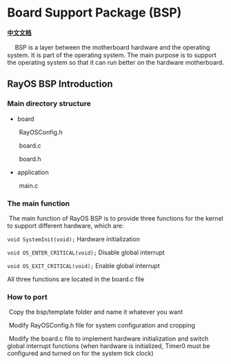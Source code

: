 # Board Support Package (BSP) #

**[中文文档](./README_zh.md)**

　  BSP is a layer between the motherboard hardware and the operating system. It is part of the operating system. The main purpose is to support the operating system so that it can run better on the hardware motherboard.

## RayOS BSP Introduction

### Main directory structure

- board

  ​	RayOSConfig.h

  ​	board.c

  ​	board.h

- application

  ​	main.c

### The main function

​	The main function of RayOS BSP is to provide three functions for the kernel to support different hardware, which are:

`void SystemInit(void);` Hardware initialization

`void OS_ENTER_CRITICAL(void);` Disable global interrupt

`void OS_EXIT_CRITICAL(void);` Enable global interrupt

All three functions are located in the board.c file

### How to port

​	Copy the bsp/template folder and name it whatever you want

​	Modify RayOSConfig.h file for system configuration and cropping

​	Modify the board.c file to implement hardware initialization and switch global interrupt functions (when hardware is initialized, Timer0 must be configured and turned on for the system tick clock)
